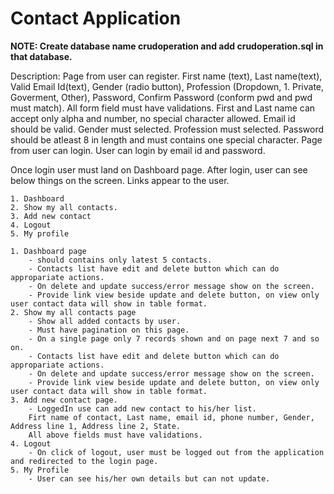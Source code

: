 # Contact Application

**NOTE: Create database name crudoperation and add crudoperation.sql in that database.**


Description:
	Page from user can register.
		First name (text), Last name(text), Valid Email Id(text), Gender (radio button), Profession (Dropdown, 1. Private, Goverment, Other), Password, Confirm Password (conform pwd and pwd must match).
		All form field must have validations.
		First and Last name can accept only alpha and number, no special character allowed.
		Email id should be valid.
		Gender must selected.
		Profession must selected.
		Password should be atleast 8 in length and must contains one special character.
	Page from user can login.
		User can login by email id and password.

Once login user must land on Dashboard page.
After login, user can see below things on the screen.
	Links appear to the user.
  
	1. Dashboard 
	2. Show my all contacts. 
	3. Add new contact
	4. Logout
	5. My profile
	
	1. Dashboard page
		- should contains only latest 5 contacts.
		- Contacts list have edit and delete button which can do appropariate actions.
		- On delete and update success/error message show on the screen.
		- Provide link view beside update and delete button, on view only user contact data will show in table format.
	2. Show my all contacts page
		- Show all added contacts by user.
		- Must have pagination on this page.
		- On a single page only 7 records shown and on page next 7 and so on.
		- Contacts list have edit and delete button which can do appropariate actions.
		- On delete and update success/error message show on the screen.
		- Provide link view beside update and delete button, on view only user contact data will show in table format.
	3. Add new contact page.
		- LoggedIn use can add new contact to his/her list.
		Firt name of contact, Last name, email id, phone number, Gender, Address line 1, Address line 2, State.
		All above fields must have validations.
	4. Logout
		- On click of logout, user must be logged out from the application and redirected to the login page.
	5. My Profile
		- User can see his/her own details but can not update.
